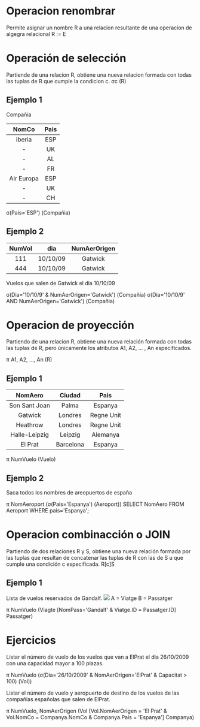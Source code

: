 # Operacion renombrar
Permite asignar un nombre R a una relacion resultante de una operacion de algegra relacional
R := E

# Operación de selección
Partiende de una relacion R, obtiene una nueva relacion formada con todas las tuplas de R que cumple la condicion c.
σc (R)

## Ejemplo 1
Compañia

NomCo  | Pais 
:--: | :--: 
iberia | ESP  
-  | UK 
-  | AL
-  | FR
Air Europa | ESP
- | UK
- | CH

σ(Pais='ESP') (Compañia)

## Ejemplo 2
NumVol | dia | NumAerOrigen
:--: | :--: | :--:
111 | 10/10/09 | Gatwick
444 | 10/10/09 | Gatwick

Vuelos que salen de Gatwick el dia 10/10/09

σ(Dia='10/10/9' & NumAerOrigen='Gatwick') (Compañia)
σ(Dia='10/10/9' AND NumAerOrigen='Gatwick') (Compañia)

# Operacion de proyección
Partiendo de una relacion R, obtiene una nueva relación formada con todas las tuplas de R, pero únicamente los atributos A1, A2, ... , An especificados.

π A1, A2, ..., An (R)

## Ejemplo 1
NomAero | Ciudad |  Pais
:--: | :--: | :--:
Son Sant Joan | Palma | Espanya
Gatwick | Londres | Regne Unit
Heathrow | Londres | Regne Unit
Halle-Leipzig | Leipzig | Alemanya
El Prat | Barcelona | Espanya

π NumVuelo (Vuelo)

## Ejemplo 2

Saca todos los nombres de areopuertos de españa

π NomAeroport (σ(Pais='Espanya') (Aeroport))
SELECT NomAero FROM Aeroport WHERE pais='Espanya';

# Operacion combinacción o JOIN
Partiendo de dos relaciones R y S, obtiene una nueva relación formada por las tuplas que resultan de concatenar las tuplas de R con las de S u que cumple una condición c especificada.
R[c]S

## Ejemplo 1
Lista de vuelos reservados de Gandalf.
![](https://i.imgur.com/zItSpeq.png)
A = Viatge
B = Passatger

π NumVuelo (Viagte [NomPass='Gandalf' & Viatge.ID = Passatger.ID] Passatger)

# Ejercicios
Listar el número de vuelo de los vuelos que van a ElPrat el dia 26/10/2009 con una capacidad mayor a 100 plazas.

π NumVuelo (σ(Dia='26/10/2009' & NomAerOrigen='ElPrat' & Capacitat > 100) (Vol)) 

Listar el número de vuelo y aeropuerto de destino de los vuelos de las compañias españolas que salen de ElPrat.

π NumVuelo, NomAerOrigen (Vol [Vol.NomAerOrigen = 'El Prat' & Vol.NomCo = Companya.NomCo & Companya.Pais = 'Espanya'] Companya)